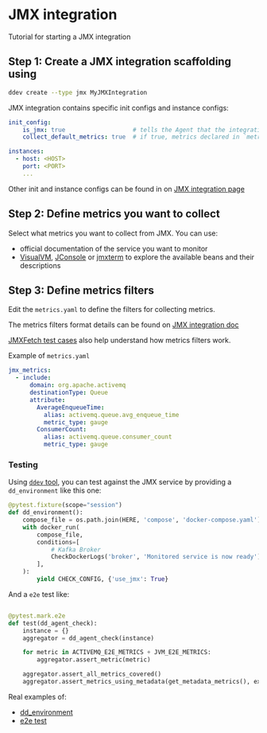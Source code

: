 # JMX integration

Tutorial for starting a JMX integration

## Step 1: Create a JMX integration scaffolding using

```bash
ddev create --type jmx MyJMXIntegration
```

JMX integration contains specific init configs and instance configs:

```yaml
init_config:
    is_jmx: true                   # tells the Agent that the integration is a JMX type of integration
    collect_default_metrics: true  # if true, metrics declared in `metrics.yaml` are collected

instances:
  - host: <HOST>
    port: <PORT>
    ...
```

Other init and instance configs can be found in on [JMX integration page](https://docs.datadoghq.com/integrations/java)

## Step 2: Define metrics you want to collect

Select what metrics you want to collect from JMX. You can use:

- official documentation of the service you want to monitor
- [VisualVM](https://visualvm.github.io/), [JConsole](https://docs.oracle.com/javase/7/docs/technotes/guides/management/jconsole.html) or [jmxterm](https://datadoghq.dev/integrations-core/tutorials/jmx/tools/) to explore the available beans and their descriptions


## Step 3: Define metrics filters

Edit the `metrics.yaml` to define the filters for collecting metrics.

The metrics filters format details can be found on [JMX integration doc](https://docs.datadoghq.com/integrations/java/?tab=host#description-of-the-filters)

[JMXFetch test cases](https://github.com/DataDog/jmxfetch/tree/master/src/test/resources) also help understand how metrics filters work.  

Example of `metrics.yaml`

```yaml
jmx_metrics:
  - include:
      domain: org.apache.activemq
      destinationType: Queue
      attribute:
        AverageEnqueueTime:
          alias: activemq.queue.avg_enqueue_time
          metric_type: gauge
        ConsumerCount:
          alias: activemq.queue.consumer_count
          metric_type: gauge
```

### Testing

Using [`ddev` tool](https://datadoghq.dev/integrations-core/ddev/cli/), you can test against the JMX service by providing a `dd_environment` like this one:

```python
@pytest.fixture(scope="session")
def dd_environment():
    compose_file = os.path.join(HERE, 'compose', 'docker-compose.yaml')
    with docker_run(
        compose_file,
        conditions=[
            # Kafka Broker
            CheckDockerLogs('broker', 'Monitored service is now ready'),
        ],
    ):
        yield CHECK_CONFIG, {'use_jmx': True}
```

And a `e2e` test like:

```python

@pytest.mark.e2e
def test(dd_agent_check):
    instance = {}
    aggregator = dd_agent_check(instance)

    for metric in ACTIVEMQ_E2E_METRICS + JVM_E2E_METRICS:
        aggregator.assert_metric(metric)

    aggregator.assert_all_metrics_covered()
    aggregator.assert_metrics_using_metadata(get_metadata_metrics(), exclude=JVM_E2E_METRICS)
```

Real examples of:
- [dd_environment](https://github.com/DataDog/integrations-core/blob/master/activemq/tests/conftest.py)
- [e2e test](https://github.com/DataDog/integrations-core/blob/master/activemq/tests/test_check.py)
